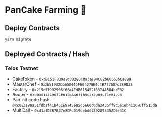 # PanCake Farming 🥞

## Deploy Contracts

`yarn migrate`

## Deployed Contracts / Hash

### Telos Testnet

- CakeToken - `0xd9151F839a9d8D280C0a3a694C82b6865BbCa099`
- MasterChef - `0x2b51932DbA50446F66427BE4c4B77768Fc3B903E`
- Factory - `0x219d61902906f66a4EdB61545218374A584bbEB2`
- Router - `0xd03d102C9dfCE013eA4671B5c282D65Cf1eB1DC5`
- Pair init code hash - `0xc083190a51fdb8f41b45169745e95d5e60b0da2435ff9c5e1eb413076ff515da`
- MultiCall - `0xd1a3D387B37e8DFd019debd6729289335ADde41C`
